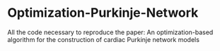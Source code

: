 # Optimization-Purkinje-Network
All the code necessary to reproduce the paper: An optimization-based algorithm for the construction of cardiac Purkinje network models
